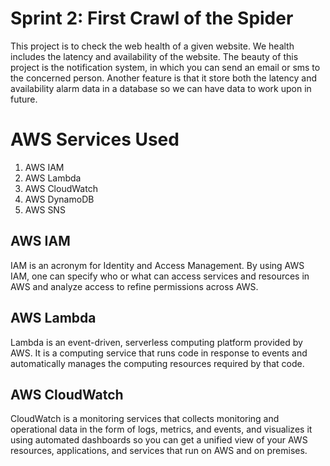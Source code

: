 # Sprint 2: First Crawl of the Spider
This project is to check the web health of a given website. We health includes the latency and availability of the website. The beauty of this project is the notification system, in which you can send an email or sms to the concerned person. 
Another feature is that it store both the latency and availability alarm data in a database so we can have data to work upon in future.

# AWS Services Used
1. AWS IAM
2. AWS Lambda
3. AWS CloudWatch
4. AWS DynamoDB
5. AWS SNS

## AWS IAM
IAM is an acronym for Identity and Access Management. By using AWS IAM, one can specify who or what can access services and resources in AWS and analyze access to refine permissions across AWS.

## AWS Lambda
Lambda is an event-driven, serverless computing platform provided by AWS. It is a computing service that runs code in response to events and automatically manages the computing resources required by that code.

## AWS CloudWatch
CloudWatch is a monitoring services that collects monitoring and operational data in the form of logs, metrics, and events, and visualizes it using automated dashboards so you can get a unified view of your AWS resources, applications, and services that run on AWS and on premises.